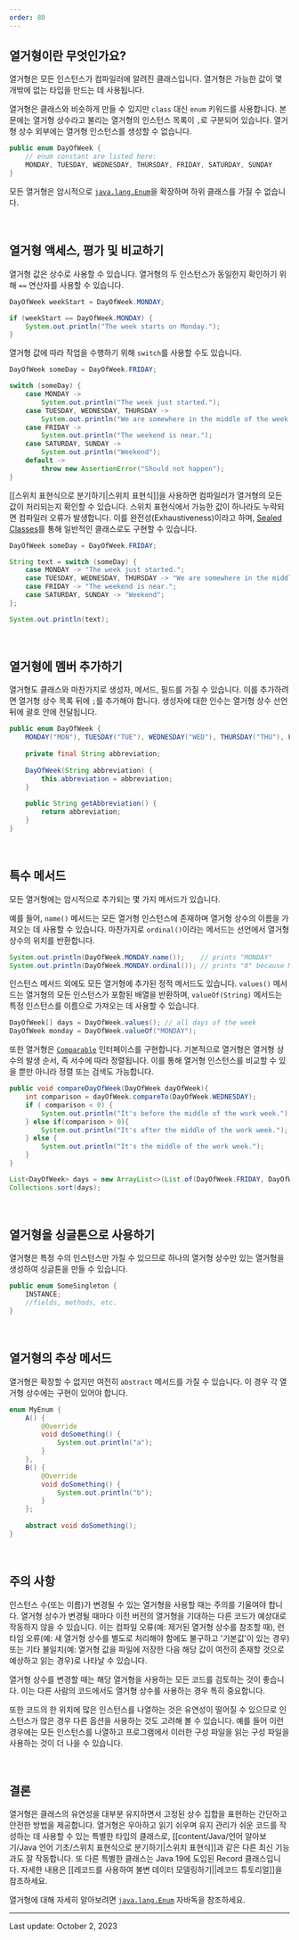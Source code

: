 ```yaml
---
order: 80
---
```

## 열거형이란 무엇인가요?

열거형은 모든 인스턴스가 컴파일러에 알려진 클래스입니다. 열거형은 가능한 값이 몇 개밖에 없는 타입을 만드는 데 사용됩니다.

열거형은 클래스와 비슷하게 만들 수 있지만 `class` 대신 `enum` 키워드를 사용합니다. 본문에는 열거형 상수라고 불리는 열거형의 인스턴스 목록이 `,`로 구분되어 있습니다. 열거형 상수 외부에는 열거형 인스턴스를 생성할 수 없습니다.

```java
public enum DayOfWeek {
    // enum constant are listed here:
    MONDAY, TUESDAY, WEDNESDAY, THURSDAY, FRIDAY, SATURDAY, SUNDAY
}
```

모든 열거형은 암시적으로 [`java.lang.Enum`](https://docs.oracle.com/en/java/javase/22/docs/api/java.base/java/lang/Enum.html)을 확장하며 하위 클래스를 가질 수 없습니다.

 

## 열거형 액세스, 평가 및 비교하기

열거형 값은 상수로 사용할 수 있습니다. 열거형의 두 인스턴스가 동일한지 확인하기 위해 `==` 연산자를 사용할 수 있습니다.

```java
DayOfWeek weekStart = DayOfWeek.MONDAY;

if (weekStart == DayOfWeek.MONDAY) {
    System.out.println("The week starts on Monday.");
}
```

열거형 값에 따라 작업을 수행하기 위해 `switch`를 사용할 수도 있습니다.

```java
DayOfWeek someDay = DayOfWeek.FRIDAY;

switch (someDay) {
    case MONDAY ->
        System.out.println("The week just started.");
    case TUESDAY, WEDNESDAY, THURSDAY ->
        System.out.println("We are somewhere in the middle of the week.");
    case FRIDAY ->
        System.out.println("The weekend is near.");
    case SATURDAY, SUNDAY ->
        System.out.println("Weekend");
    default ->
        throw new AssertionError("Should not happen");
}
```

[[스위치 표현식으로 분기하기|스위치 표현식]]을 사용하면 컴파일러가 열거형의 모든 값이 처리되는지 확인할 수 있습니다. 스위치 표현식에서 가능한 값이 하나라도 누락되면 컴파일러 오류가 발생합니다. 이를 완전성(Exhaustiveness)이라고 하며, [Sealed Classes](https://openjdk.org/jeps/409)를 통해 일반적인 클래스로도 구현할 수 있습니다.

```java
DayOfWeek someDay = DayOfWeek.FRIDAY;

String text = switch (someDay) {
    case MONDAY -> "The week just started.";
    case TUESDAY, WEDNESDAY, THURSDAY -> "We are somewhere in the middle of the week.";
    case FRIDAY -> "The weekend is near.";
    case SATURDAY, SUNDAY -> "Weekend";
};

System.out.println(text);
```

 

## 열거형에 멤버 추가하기

열거형도 클래스와 마찬가지로 생성자, 메서드, 필드를 가질 수 있습니다. 이를 추가하려면 열거형 상수 목록 뒤에 `;`를 추가해야 합니다. 생성자에 대한 인수는 열거형 상수 선언 뒤에 괄호 안에 전달됩니다.

```java
public enum DayOfWeek {
    MONDAY("MON"), TUESDAY("TUE"), WEDNESDAY("WED"), THURSDAY("THU"), FRIDAY("FRI"), SATURDAY("SAT"), SUNDAY("SUN");
    
    private final String abbreviation;
    
    DayOfWeek(String abbreviation) {
        this.abbreviation = abbreviation;
    }
    
    public String getAbbreviation() {
        return abbreviation;
    }
}
```

 

## 특수 메서드

모든 열거형에는 암시적으로 추가되는 몇 가지 메서드가 있습니다.

예를 들어, `name()` 메서드는 모든 열거형 인스턴스에 존재하며 열거형 상수의 이름을 가져오는 데 사용할 수 있습니다. 마찬가지로 `ordinal()`이라는 메서드는 선언에서 열거형 상수의 위치를 반환합니다.

```java
System.out.println(DayOfWeek.MONDAY.name());    // prints "MONDAY"
System.out.println(DayOfWeek.MONDAY.ordinal()); // prints "0" because MONDAY is the first constant in the DayOfWeek enum
```

인스턴스 메서드 외에도 모든 열거형에 추가된 정적 메서드도 있습니다.  `values()` 메서드는 열거형의 모든 인스턴스가 포함된 배열을 반환하며, `valueOf(String)` 메서드는 특정 인스턴스를 이름으로 가져오는 데 사용할 수 있습니다.

```java
DayOfWeek[] days = DayOfWeek.values(); // all days of the week
DayOfWeek monday = DayOfWeek.valueOf("MONDAY");
```

또한 열거형은 [`Comparable`](https://docs.oracle.com/en/java/javase/22/docs/api/java.base/java/lang/Comparable.html) 인터페이스를 구현합니다. 기본적으로 열거형은 열거형 상수의 발생 순서, 즉 서수에 따라 정렬됩니다. 이를 통해 열거형 인스턴스를 비교할 수 있을 뿐만 아니라 정렬 또는 검색도 가능합니다.

```java
public void compareDayOfWeek(DayOfWeek dayOfWeek){
    int comparison = dayOfWeek.compareTo(DayOfWeek.WEDNESDAY);
    if ( comparison < 0) {
        System.out.println("It's before the middle of the work week.");
    } else if(comparison > 0){
        System.out.println("It's after the middle of the work week.");
    } else {
        System.out.println("It's the middle of the work week.");
    }
}
```

```java
List<DayOfWeek> days = new ArrayList<>(List.of(DayOfWeek.FRIDAY, DayOfWeek.TUESDAY, DayOfWeek.SATURDAY));
Collections.sort(days);
```

 

## 열거형을 싱글톤으로 사용하기

열거형은 특정 수의 인스턴스만 가질 수 있으므로 하나의 열거형 상수만 있는 열거형을 생성하여 싱글톤을 만들 수 있습니다.

```java
public enum SomeSingleton {
    INSTANCE;
    //fields, methods, etc.
}
```

 

## 열거형의 추상 메서드

열거형은 확장할 수 없지만 여전히 `abstract` 메서드를 가질 수 있습니다. 이 경우 각 열거형 상수에는 구현이 있어야 합니다.

```java
enum MyEnum {
    A() {
        @Override
        void doSomething() {
            System.out.println("a");
        }
    },
    B() {
        @Override
        void doSomething() {
            System.out.println("b");
        }
    };
    
    abstract void doSomething();
}
```

 

## 주의 사항

인스턴스 수(또는 이름)가 변경될 수 있는 열거형을 사용할 때는 주의를 기울여야 합니다. 열거형 상수가 변경될 때마다 이전 버전의 열거형을 기대하는 다른 코드가 예상대로 작동하지 않을 수 있습니다. 이는 컴파일 오류(예: 제거된 열거형 상수를 참조할 때), 런타임 오류(예: 새 열거형 상수를 별도로 처리해야 함에도 불구하고 '기본값'이 있는 경우) 또는 기타 불일치(예: 열거형 값을 파일에 저장한 다음 해당 값이 여전히 존재할 것으로 예상하고 읽는 경우)로 나타날 수 있습니다.

열거형 상수를 변경할 때는 해당 열거형을 사용하는 모든 코드를 검토하는 것이 좋습니다. 이는 다른 사람의 코드에서도 열거형 상수를 사용하는 경우 특히 중요합니다.

또한 코드의 한 위치에 많은 인스턴스를 나열하는 것은 유연성이 떨어질 수 있으므로 인스턴스가 많은 경우 다른 옵션을 사용하는 것도 고려해 볼 수 있습니다. 예를 들어 이런 경우에는 모든 인스턴스를 나열하고 프로그램에서 이러한 구성 파일을 읽는 구성 파일을 사용하는 것이 더 나을 수 있습니다.

 

## 결론

열거형은 클래스의 유연성을 대부분 유지하면서 고정된 상수 집합을 표현하는 간단하고 안전한 방법을 제공합니다. 열거형은 우아하고 읽기 쉬우며 유지 관리가 쉬운 코드를 작성하는 데 사용할 수 있는 특별한 타입의 클래스로, [[content/Java/언어 알아보기/Java 언어 기초/스위치 표현식으로 분기하기|스위치 표현식]]과 같은 다른 최신 기능과도 잘 작동합니다. 또 다른 특별한 클래스는 Java 19에 도입된 Record 클래스입니다. 자세한 내용은 [[레코드를 사용하여 불변 데이터 모델링하기||레코드 튜토리얼]]을 참조하세요.

열거형에 대해 자세히 알아보려면 [`java.lang.Enum`](https://docs.oracle.com/en/java/javase/22/docs/api/java.base/java/lang/Enum.html) 자바독을 참조하세요.

---
Last update: October 2, 2023